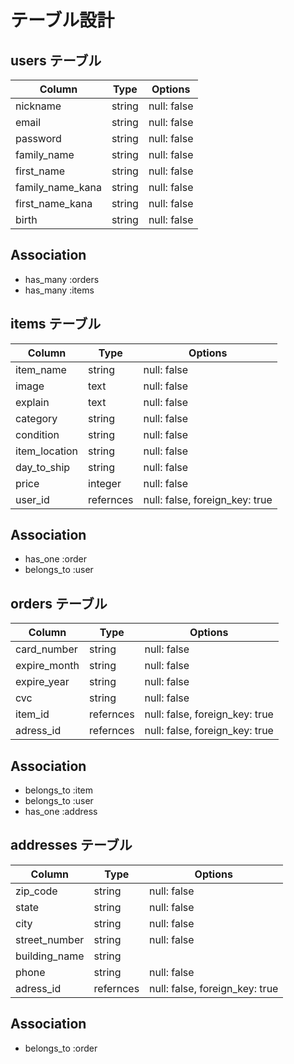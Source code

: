 # テーブル設計

## users テーブル

| Column            | Type   | Options     |
| ----------------- | ------ | ----------- |
| nickname          | string | null: false |
| email             | string | null: false |
| password          | string | null: false |
| family_name       | string | null: false |
| first_name        | string | null: false |
| family_name_kana  | string | null: false |
| first_name_kana   | string | null: false |
| birth             | string | null: false |

## Association

- has_many :orders
- has_many :items


## items テーブル

| Column            | Type     | Options                         |
| ----------------- | -------- | ------------------------------- |
| item_name         | string   | null: false                     |
| image             | text     | null: false                     |
| explain           | text     | null: false                     |
| category          | string   | null: false                     |
| condition         | string   | null: false                     |
| item_location     | string   | null: false                     |
| day_to_ship       | string   | null: false                     |
| price             | integer  | null: false                     |
| user_id           | refernces| null: false, foreign_key: true  |

## Association

- has_one :order
- belongs_to :user


## orders テーブル

| Column            | Type     | Options                         |
| ----------------- | -------- | ------------------------------- |
| card_number       | string   | null: false                     |
| expire_month      | string   | null: false                     |
| expire_year       | string   | null: false                     |
| cvc               | string   | null: false                     |
| item_id           | refernces| null: false, foreign_key: true  |
| adress_id         | refernces| null: false, foreign_key: true  |

## Association

- belongs_to :item
- belongs_to :user
- has_one :address


## addresses テーブル

| Column            | Type     | Options                         |
| ----------------- | -------- | ------------------------------- |
| zip_code          | string   | null: false                     |
| state             | string   | null: false                     |
| city              | string   | null: false                     |
| street_number     | string   | null: false                     |
| building_name     | string   |                       　　　　　　|
| phone             | string   | null: false                     |
| adress_id         | refernces| null: false, foreign_key: true  |

## Association

- belongs_to :order

